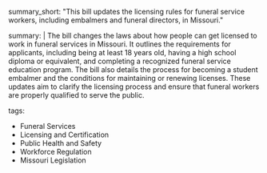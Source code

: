 summary_short: "This bill updates the licensing rules for funeral service workers, including embalmers and funeral directors, in Missouri."

summary: |
  The bill changes the laws about how people can get licensed to work in funeral services in Missouri. It outlines the requirements for applicants, including being at least 18 years old, having a high school diploma or equivalent, and completing a recognized funeral service education program. The bill also details the process for becoming a student embalmer and the conditions for maintaining or renewing licenses. These updates aim to clarify the licensing process and ensure that funeral workers are properly qualified to serve the public.

tags:
  - Funeral Services
  - Licensing and Certification
  - Public Health and Safety
  - Workforce Regulation
  - Missouri Legislation
